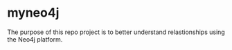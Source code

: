 # myneo4j
The purpose of this repo project is to better understand relastionships using the Neo4j platform.
